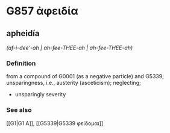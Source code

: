 # G857 ἀφειδία

## apheidía

_(af-i-dee'-ah | ah-fee-THEE-ah | ah-fee-THEE-ah)_

### Definition

from a compound of G0001 (as a negative particle) and G5339; unsparingness, i.e., austerity (asceticism); neglecting; 

- unsparingly severity

### See also

[[G1|G1 Α]], [[G5339|G5339 φείδομαι]]
